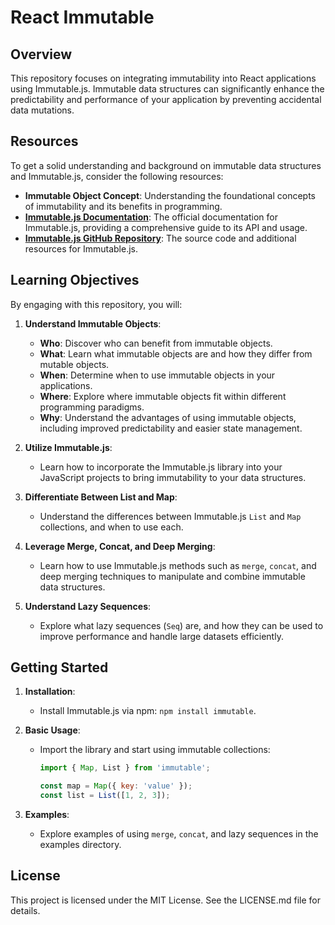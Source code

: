# React Immutable

## Overview

This repository focuses on integrating immutability into React applications using Immutable.js. Immutable data structures can significantly enhance the predictability and performance of your application by preventing accidental data mutations.

## Resources

To get a solid understanding and background on immutable data structures and Immutable.js, consider the following resources:

- **Immutable Object Concept**: Understanding the foundational concepts of immutability and its benefits in programming.
- **[Immutable.js Documentation](https://immutable-js.github.io/immutable-js/)**: The official documentation for Immutable.js, providing a comprehensive guide to its API and usage.
- **[Immutable.js GitHub Repository](https://github.com/immutable-js/immutable-js)**: The source code and additional resources for Immutable.js.

## Learning Objectives

By engaging with this repository, you will:

1. **Understand Immutable Objects**:
   - **Who**: Discover who can benefit from immutable objects.
   - **What**: Learn what immutable objects are and how they differ from mutable objects.
   - **When**: Determine when to use immutable objects in your applications.
   - **Where**: Explore where immutable objects fit within different programming paradigms.
   - **Why**: Understand the advantages of using immutable objects, including improved predictability and easier state management.

2. **Utilize Immutable.js**:
   - Learn how to incorporate the Immutable.js library into your JavaScript projects to bring immutability to your data structures.

3. **Differentiate Between List and Map**:
   - Understand the differences between Immutable.js `List` and `Map` collections, and when to use each.

4. **Leverage Merge, Concat, and Deep Merging**:
   - Learn how to use Immutable.js methods such as `merge`, `concat`, and deep merging techniques to manipulate and combine immutable data structures.

5. **Understand Lazy Sequences**:
   - Explore what lazy sequences (`Seq`) are, and how they can be used to improve performance and handle large datasets efficiently.

## Getting Started

1. **Installation**:
   - Install Immutable.js via npm: `npm install immutable`.

2. **Basic Usage**:
   - Import the library and start using immutable collections:
     ```javascript
     import { Map, List } from 'immutable';

     const map = Map({ key: 'value' });
     const list = List([1, 2, 3]);
     ```

3. **Examples**:
   - Explore examples of using `merge`, `concat`, and lazy sequences in the examples directory.

## License

This project is licensed under the MIT License. See the LICENSE.md file for details.
